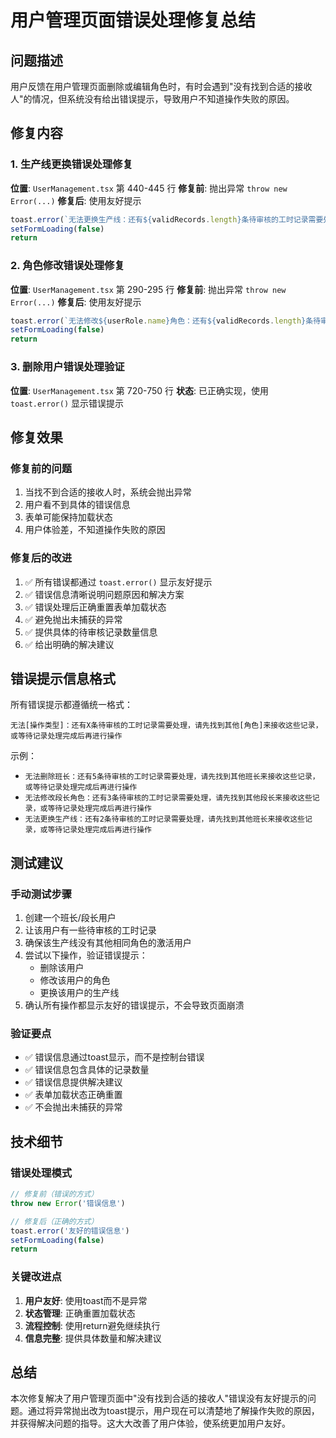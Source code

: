 # 用户管理页面错误处理修复总结

## 问题描述
用户反馈在用户管理页面删除或编辑角色时，有时会遇到"没有找到合适的接收人"的情况，但系统没有给出错误提示，导致用户不知道操作失败的原因。

## 修复内容

### 1. 生产线更换错误处理修复
**位置**: `UserManagement.tsx` 第 440-445 行
**修复前**: 抛出异常 `throw new Error(...)`
**修复后**: 使用友好提示
```javascript
toast.error(`无法更换生产线：还有${validRecords.length}条待审核的工时记录需要处理，请先找到其他${userRole.name}来接收这些记录，或等待记录处理完成后再进行操作`)
setFormLoading(false)
return
```

### 2. 角色修改错误处理修复
**位置**: `UserManagement.tsx` 第 290-295 行
**修复前**: 抛出异常 `throw new Error(...)`
**修复后**: 使用友好提示
```javascript
toast.error(`无法修改${userRole.name}角色：还有${validRecords.length}条待审核的工时记录需要处理，请先找到其他${userRole.name}来接收这些记录，或等待记录处理完成后再进行操作`)
setFormLoading(false)
return
```

### 3. 删除用户错误处理验证
**位置**: `UserManagement.tsx` 第 720-750 行
**状态**: 已正确实现，使用 `toast.error()` 显示错误提示

## 修复效果

### 修复前的问题
1. 当找不到合适的接收人时，系统会抛出异常
2. 用户看不到具体的错误信息
3. 表单可能保持加载状态
4. 用户体验差，不知道操作失败的原因

### 修复后的改进
1. ✅ 所有错误都通过 `toast.error()` 显示友好提示
2. ✅ 错误信息清晰说明问题原因和解决方案
3. ✅ 错误处理后正确重置表单加载状态
4. ✅ 避免抛出未捕获的异常
5. ✅ 提供具体的待审核记录数量信息
6. ✅ 给出明确的解决建议

## 错误提示信息格式

所有错误提示都遵循统一格式：
```
无法[操作类型]：还有X条待审核的工时记录需要处理，请先找到其他[角色]来接收这些记录，或等待记录处理完成后再进行操作
```

示例：
- `无法删除班长：还有5条待审核的工时记录需要处理，请先找到其他班长来接收这些记录，或等待记录处理完成后再进行操作`
- `无法修改段长角色：还有3条待审核的工时记录需要处理，请先找到其他段长来接收这些记录，或等待记录处理完成后再进行操作`
- `无法更换生产线：还有2条待审核的工时记录需要处理，请先找到其他班长来接收这些记录，或等待记录处理完成后再进行操作`

## 测试建议

### 手动测试步骤
1. 创建一个班长/段长用户
2. 让该用户有一些待审核的工时记录
3. 确保该生产线没有其他相同角色的激活用户
4. 尝试以下操作，验证错误提示：
   - 删除该用户
   - 修改该用户的角色
   - 更换该用户的生产线
5. 确认所有操作都显示友好的错误提示，不会导致页面崩溃

### 验证要点
- ✅ 错误信息通过toast显示，而不是控制台错误
- ✅ 错误信息包含具体的记录数量
- ✅ 错误信息提供解决建议
- ✅ 表单加载状态正确重置
- ✅ 不会抛出未捕获的异常

## 技术细节

### 错误处理模式
```javascript
// 修复前（错误的方式）
throw new Error('错误信息')

// 修复后（正确的方式）
toast.error('友好的错误信息')
setFormLoading(false)
return
```

### 关键改进点
1. **用户友好**: 使用toast而不是异常
2. **状态管理**: 正确重置加载状态
3. **流程控制**: 使用return避免继续执行
4. **信息完整**: 提供具体数量和解决建议

## 总结

本次修复解决了用户管理页面中"没有找到合适的接收人"错误没有友好提示的问题。通过将异常抛出改为toast提示，用户现在可以清楚地了解操作失败的原因，并获得解决问题的指导。这大大改善了用户体验，使系统更加用户友好。